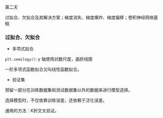 第二天

过拟合、欠拟合及其解决方案；梯度消失、梯度爆炸、梯度偏移；卷积神经网络基础

### 过拟合、欠拟合

* 多项式拟合

`plt.semilogy()`: y 轴使用对数尺度，画折线图

一阶多项式函数拟合又叫线性函数拟合。

* 验证集

预留一部分在训练数据集和测试数据集以外的数据来进行模型选择。

选择模型时，不仅依靠训练误差，还依赖于泛化误差。

通用的方法：K折交叉验证。


